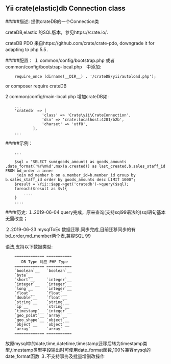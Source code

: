 ## Yii crate(elastic)db Connection class

#####描述:
提供crateDB的一个Connection类

creteDB,elastic 的SQL版本，参见https://crate.io/．

crateDB PDO 来自https://github.com/crate/crate-pdo, downgrade it for adapting to  php 5.5．

#####配置：
１ common/config/bootstrap.php 或者　common/config/bootstrap-local.php　中添加:

        require_once (dirname(__DIR__) . '/crateDB/yii/autoload.php');
   or
   composer require crateDB
        
 2 common/config/main-local.php 增加crateDB如:
        
        ...
        'cratedb' => [
                    'class' => 'Crate\yii\CrateConnection',
                    'dsn' => 'crate:localhost:4201/b2b',
                    'charset' => 'utf8',
                ],
        ...
#####示例：

        ...

        $sql = "SELECT sum(goods_amount) as goods_amounts ,date_format('%Y%m%d',max(a.created)) as last_created,b.sales_staff_id  FROM bd_order a inner
         join md_member b on a.member_id=b.member_id group by b.sales_staff_id order by goods_amounts desc LIMIT 1000";
        $result = \Yii::$app->get('cratedb')->query($sql);
        foreach($result as $v){
            ....
        }
        ....
 
####历史:
１.2019-06-04 query完成，原来查询(支持sql99语法的)sql语句基本无需改变；

２.2019-06-23 mysqlToEs 数据迁移,同步完成,目前迁移同步的有bd_order,md_member两个表,兼容SQL 99

语法,支持以下数据类型:

        ============= ===========
           DB Type 对应 PHP Type
        ============= ===========
        `boolean`__   `boolean`__
        `byte`__
        `short`__     `integer`__
        `integer`__   `integer`__
        `long`__      `integer`__
        `float`__     `float`__
        `double`__    `float`__
        `string`__    `string`__
        `ip`__        `string`__
        `timestamp`__ `integer`__
        `geo_point`__ `array`__
        `geo_shape`__ `object`__
        `object`__    `object`__
        `array`__     `array`__
        ============= ===========
  
  故原mysql中的date,time,datetime,timestamp迁移后转为timestamp类型,timestamp类型字段输出时可使用date_format函数,100%兼容mysql的
  date_format函数
３.不支持事务及批量增删改操作

  